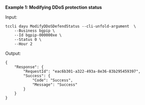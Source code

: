 **Example 1: Modifying DDoS protection status**



Input: 

```
tccli dayu ModifyDDoSDefendStatus --cli-unfold-argument  \
    --Business bgpip \
    --Id bgpip-000000xe \
    --Status 0 \
    --Hour 2
```

Output: 
```
{
    "Response": {
        "RequestId": "eac6b301-a322-493a-8e36-83b295459397",
        "Success": {
            "Code": "Success",
            "Message": "Success"
        }
    }
}
```

